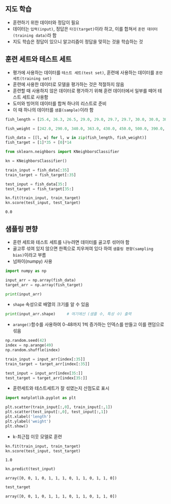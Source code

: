 
## 지도 학습
- 훈련하기 위한 데이터와 정답이 필요
- 데이터는 `입력(input)`, 정답은 `타깃(target)`이라 하고, 이를 합쳐서 `훈련 데이터(training data)`라 함
- 지도 학습은 정답이 있으니 알고리즘이 정답을 맞히는 것을 학습하는 것


## 훈련 세트와 테스트 세트
- 평가에 사용하는 데이터를 `테스트 세트(test set)`, 훈련에 사용하는 데이터를 `훈련 세트(training set)`
- 훈련에 사용한 데이터로 모델을 평가하는 것은 적절하지 않음
- 훈련할 때 사용하지 않은 데이터로 평가하기 위해 훈련 데이터에서 일부를 떼어 테스트 세트로 사용함
- 도미와 빙어의 데이터를 합쳐 하나의 리스트로 준비
- 이 때 하나의 데이터를 `샘플(sample)`이라 함
```python
fish_length = [25.4, 26.3, 26.5, 29.0, 29.0, 29.7, 29.7, 30.0, 30.0, 30.7, 31.0, 31.0, 31.5, 32.0, 32.0, 32.0, 33.0, 33.0, 33.5, 33.5, 34.0, 34.0, 34.5, 35.0, 35.0, 35.0, 35.0, 36.0, 36.0, 37.0, 38.5, 38.5, 39.5, 41.0, 41.0, 9.8, 10.5, 10.6, 11.0, 11.2, 11.3, 11.8, 11.8, 12.0, 12.2, 12.4, 13.0, 14.3, 15.0]

fish_weight = [242.0, 290.0, 340.0, 363.0, 430.0, 450.0, 500.0, 390.0, 450.0, 500.0, 475.0, 500.0, 500.0, 340.0, 600.0, 600.0, 700.0, 700.0, 610.0, 650.0, 575.0, 685.0, 620.0, 680.0, 700.0, 725.0, 720.0, 714.0, 850.0, 1000.0, 920.0, 955.0, 925.0, 975.0, 950.0, 6.7, 7.5, 7.0, 9.7, 9.8, 8.7, 10.0, 9.9, 9.8, 12.2, 13.4, 12.2, 19.7, 19.9]

fish_data = [[l, w] for l, w in zip(fish_length, fish_weight)]
fish_target = [1]*35 + [0]*14

from sklearn.neighbors import KNeighborsClassifier

kn = KNeighborsClassifier()

train_input = fish_data[:35]
train_target = fish_target[:35]

test_input = fish_data[35:]
test_target = fish_target[35:]

kn.fit(train_input, train_target)
kn.score(test_input, test_target)
```
```
0.0
```



## 샘플링 편향
- 훈련 세트와 테스트 세트를 나누려면 데이터를 골고루 섞어야 함
- 골고루 섞여 있지 않으면 한쪽으로 치우져여 있다 하여 `샘플링 편향(sampling bias)`이라고 부름
- 넘파이(numpy) 사용
```python
import numpy as np

input_arr = np.array(fish_data)
target_arr = np.array(fish_target)

print(input_arr)
```
- `shape` 속성으로 배열의 크기를 알 수 있음
```python
print(input_arr.shape)     # 여기에선 (샘플 수, 특성 수) 출력
```
- `arange()`함수를 사용하여 0-48까지 1씩 증가하는 인덱스를 만들고 이를 랜덤으로 섞음
```python
np.random.seed(42)
index = np.arange(49)
np.random.shuffle(index)

train_input = input_arr[index[:35]]
train_target = target_arr[index[:35]]

test_input = input_arr[index[35:]]
test_target = target_arr[index[35:]]
```
- 훈련세트와 테스트세트가 잘 섞였는지 산점도로 표시
```python
import matplotlib.pyplot as plt

plt.scatter(train_input[:,0], train_input[:,1])
plt.scatter(test_input[:,0], test_input[:,1])
plt.xlabel('length')
plt.ylabel('weight')
plt.show()
```
- k-최근접 이웃 모델로 훈련
```python
kn.fit(train_input, train_target)
kn.score(test_input, test_target)
```
```
1.0
```
```python
kn.predict(test_input)
```
```
array([0, 0, 1, 0, 1, 1, 1, 0, 1, 1, 0, 1, 1, 0])
```
```python
test_target
```
```
array([0, 0, 1, 0, 1, 1, 1, 0, 1, 1, 0, 1, 1, 0])
```
